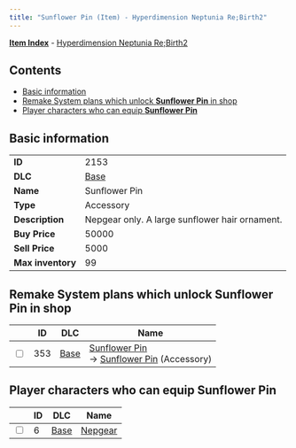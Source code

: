 ```yaml
---
title: "Sunflower Pin (Item) - Hyperdimension Neptunia Re;Birth2"
---
```


[**Item Index**](/neptunia/rb2/item/index.html) - [Hyperdimension Neptunia Re;Birth2](/neptunia/rb2)

## Contents

- [Basic information](#basic-information)
- [Remake System plans which unlock **Sunflower Pin** in shop](#remake-system-plans-which-unlock-sunflower-pin-in-shop)
- [Player characters who can equip **Sunflower Pin**](#player-characters-who-can-equip-sunflower-pin)

## Basic information

|   |   |
| -- | -- |
| **ID** | 2153 |
| **DLC** | [Base](/neptunia/rb2/dlc/0-base.html) |
| **Name** | Sunflower Pin |
| **Type** | Accessory |
| **Description** | Nepgear only. A large sunflower hair ornament. |
| **Buy Price** | 50000 |
| **Sell Price** | 5000 |
| **Max inventory** | 99 |

## Remake System plans which unlock **Sunflower Pin** in shop

|    | ID | DLC | Name |
| -- | -- | --- | ---- |
| <input type="checkbox" id="rb2-remake-0-353" class="trackbox" /> | 353 | [Base](/neptunia/rb2/dlc/0-base.html) | [Sunflower Pin](/neptunia/rb2/remake/0-353-sunflower-pin.html)<br />→ [Sunflower Pin](/neptunia/rb2/item/0-2153-sunflower-pin.html) (Accessory) |

## Player characters who can equip **Sunflower Pin**

|    | ID | DLC | Name |
| -- | -- | --- | ---- |
| <input type="checkbox" id="rb2-player-0-6" class="trackbox" /> | 6 | [Base](/neptunia/rb2/dlc/0-base.html) | [Nepgear](/neptunia/rb2/player/0-6-nepgear.html) |